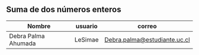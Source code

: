 ## Suma de dos números enteros


|   **Nombre**      |**usuario**|    **correo**            |
|-------------------|----------|---------------------------|
|Debra Palma Ahumada| LeSimae  | Debra.palma@estudiante.uc.cl| 
